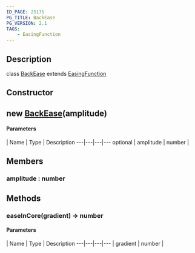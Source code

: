 ```yaml
---
ID_PAGE: 25175
PG_TITLE: BackEase
PG_VERSION: 2.1
TAGS:
    - EasingFunction
---
```

## Description

class [BackEase](/classes/3.0/BackEase) extends [EasingFunction](/classes/3.0/EasingFunction)



## Constructor

## new [BackEase](/classes/3.0/BackEase)(amplitude)



#### Parameters
 | Name | Type | Description
---|---|---|---
optional | amplitude | number |      

## Members

### amplitude : number



## Methods

### easeInCore(gradient) &rarr; number



#### Parameters
 | Name | Type | Description
---|---|---|---
 | gradient | number |      

